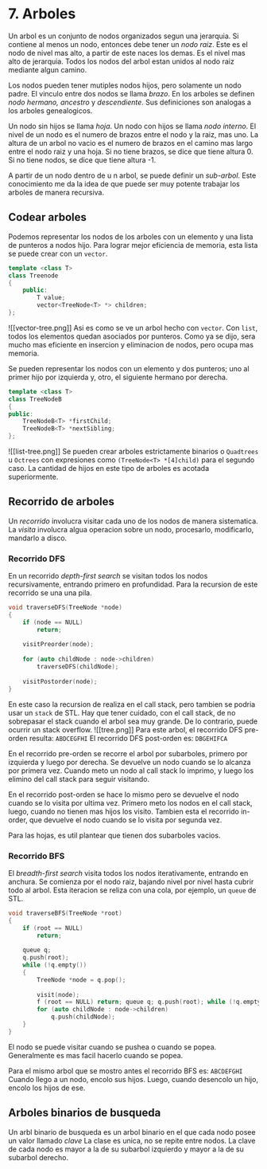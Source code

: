 # 7. Arboles
Un arbol es un conjunto de nodos organizados segun una jerarquia. Si contiene al menos un nodo, entonces debe tener un _nodo raiz_. Este es el nodo de nivel mas alto, a partir de este naces los demas. Es el nivel mas alto de jerarquia. Todos los nodos del arbol estan unidos al nodo raiz mediante algun camino.

Los nodos pueden tener mutiples nodos hijos, pero solamente un nodo padre. El vinculo entre dos nodos se llama _brazo_. En los arboles se definen _nodo hermano, ancestro_ y _descendiente_. Sus definiciones son analogas a los arboles genealogicos.

Un nodo sin hijos se llama _hoja_. Un nodo con hijos se llama _nodo interno_. El nivel de un nodo es el  numero de brazos entre el nodo y la raiz, mas uno. La altura de un arbol no vacio es el numero de brazos en el camino mas largo entre el nodo raiz y una hoja. Si no tiene brazos, se dice que tiene altura 0. Si no tiene nodos, se dice que tiene altura -1.

A partir de un nodo dentro de u n arbol, se puede definir un _sub-arbol_. Este conocimiento me da la idea de que puede ser muy potente trabajar los arboles de manera recursiva.

## Codear arboles
Podemos representar los nodos de los arboles con un elemento y una lista de punteros a nodos hijo. Para lograr mejor eficiencia de memoria, esta lista se puede crear con un `vector`.
```C++
template <class T>
class Treenode
{
	public:
		T value;
		vector<TreeNode<T> *> children;
};
```
![[vector-tree.png]]
Asi es como se ve un arbol hecho con `vector`. Con `list`, todos los elementos quedan asociados por punteros. Como ya se dijo, sera mucho mas eficiente en insercion y eliminacion de nodos, pero ocupa mas memoria.

Se pueden representar los nodos con un elemento y dos punteros; uno al primer hijo por izquierda y, otro, el siguiente hermano por derecha.
```C++
template <class T>
class TreeNodeB
{
public:
	TreeNodeB<T> *firstChild;
	TreeNodeB<T> *nextSibling;
};
```
![[list-tree.png]]
Se pueden crear arboles estrictamente binarios o `Quadtrees` u `Octrees` con expresiones como `(TreeNode<T> *[4]child)` para el segundo caso. La cantidad de hijos en este tipo de arboles es acotada superiormente.

## Recorrido de arboles
Un *recorrido* involucra visitar cada uno de los nodos de manera sistematica. La *visita* involucra algua operacion sobre un nodo, procesarlo, modificarlo, mandarlo a disco.

### Recorrido DFS
En un recorrido _depth-first search_ se visitan todos los nodos recursivamente, entrando primero en profundidad. Para la recursion de este recorrido se una una pila.
```C++
void traverseDFS(TreeNode *node)
{
	if (node == NULL)
		return;
	
	visitPreorder(node);
	
	for (auto childNode : node->children)
		traverseDFS(childNode);
	
	visitPostorder(node);
}
```
En este caso la recursion de realiza en el call stack, pero tambien se podria usar un `stack` de STL. Hay que tener cuidado, con el call stack, de no sobrepasar el stack cuando el arbol sea muy grande. De lo contrario, puede ocurrir un stack overflow.
![[tree.png]]
Para este arbol, el recorrido DFS pre-orden resulta: `ABDCEGFHI`
El recorrido DFS post-orden es: `DBGEHIFCA`

En el recorrido pre-orden se recorre el arbol por subarboles, primero por izquierda y luego por derecha. Se devuelve un nodo cuando se lo alcanza por primera vez. Cuando meto un nodo al call stack lo imprimo, y luego los elimino del call stack para seguir visitando.

En el recorrido post-orden se hace lo mismo pero se devuelve el nodo cuando se lo visita por ultima vez. Primero meto los nodos en el call stack, luego, cuando no tienen mas hijos los visito. Tambien esta el recorrido in-order, que devuelve el nodo cuando se lo visita por segunda vez.

Para las hojas, es util plantear que tienen dos subarboles vacios.

### Recorrido BFS
El _breadth-first search_ visita todos los nodos iterativamente, entrando en anchura. Se comienza por el nodo raiz, bajando nivel por nivel hasta cubrir todo al arbol. Esta iteracion se reliza con una cola, por ejemplo, un `queue` de STL.
```C++
void traverseBFS(TreeNode *root)
{
	if (root == NULL) 
		return;
	
	queue q;
	q.push(root);
	while (!q.empty())
	{
		TreeNode *node = q.pop();
		
		visit(node);
		f (root == NULL) return; queue q; q.push(root); while (!q.empty()) { TreeNode *no
		for (auto childNode : node->children)
			q.push(childNode);
	}
}
```
El nodo se puede visitar cuando se pushea o cuando se popea. Generalmente es mas facil hacerlo cuando se popea.

Para el mismo arbol que se mostro antes el recorrido BFS es: `ABCDEFGHI`
Cuando llego a un nodo, encolo sus hijos. Luego, cuando desencolo un hijo, encolo los hijos de ese.

## Arboles binarios de busqueda
Un arbl binario de busqueda es un arbol binario en el que cada nodo posee un valor llamado _clave_ La clase es unica, no se repite entre nodos. La clave de cada nodo es mayor a la de su subarbol izquierdo y mayor a la de su subarbol derecho.
